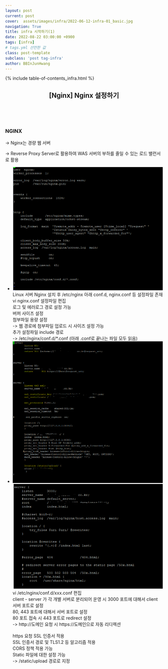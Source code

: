 ```yaml
---
layout: post
current: post
cover:  assets/images/infra/2022-06-12-infra-01_basic.jpg
navigation: True
title: infra 시작하기(1)
date: 2022-08-22 03:00:00 +0900
tags: [infra]  
# tags.yml 선언한 값
class: post-template
subclass: 'post tag-infra'
author: BBInJunHwang
---
```

{% include table-of-contents_infra.html %}
<!-- <div>
<br>
<h2>[Nginx] Nginx 설정하기</h2><br>

<p align = "justify">
<font size=3>
/etc/nginx 아래는 conf.d , nginx.conf 존재

vi nginx.conf <br>
로그,에러로그 경로<br>
버퍼 사이즈 설정<br>
첨부파일 용량 설정<br>
추가 설정파일 include 경로 -> /etc/nginx/conf.d/*.conf  (아래 .conf로 끝나는 파일 모두 읽음)<br>
<img style="margin-left:0; margin-bottom: 25px;border: 2px outset gray; border-radius:10px;" data-action="zoom" src='{{ "/assets/images/infra/infra01/ch01_nginx_config01.PNG" | relative_url }}' alt='absolute'>

vi /etc/nginx/conf.d/xxx.conf<br>
client - server 가 분리되어 운영 시 3000 포트에 대해서 client 서버 포트로 설정<br>
80,443 포트에 대해서 서버 포트로 설정 <br>
80접속 시 443으로 redirect 설정<br>
443대한 SSL 인증서 적용<br>
SSL 인증서 경로 및 TLS1.2 등 알고리즘 적용<br>
CORS 정책 적용 가능<br>
Static 파일에 대한 설정 가능 <br>
<img style="margin-left:0; margin-bottom: 25px;border: 2px outset gray; border-radius:10px;" data-action="zoom" src='{{ "/assets/images/infra/infra01/ch01_nginx_config02.PNG" | relative_url }}' alt='absolute'>

<img style="margin-left:0; margin-bottom: 25px;border: 2px outset gray; border-radius:10px;" data-action="zoom" src='{{ "/assets/images/infra/infra01/ch01_nginx_config03.PNG" | relative_url }}' alt='absolute'>

</font>
</p>
</div> -->



<div>
    <header>
      <h2 class="title">[Nginx] Nginx 설정하기</h2><br>
    </header>
    <div>
      <h3 class="subTitle">NGINX</h3>
      <p> -> Nginx는 경량 웹 서버   </p>
      <p> -> Reverse Proxy Server로 활용하여 WAS 서버의 부하를 줄일 수 있는 로드 밸런서로 활용 </p>
    </div>
    <div class="listWrapper">
      <span style="font-size: 20px;"></span>
      <ul class="imageList">
        <li>
          <div class="area">
            <img data-action="zoom" src="/assets/images/infra/infra01/ch01_nginx_config01.PNG" alt='absolute'>
            <div>
              <span>Linux 서버 Nginx 설치 후 /etc/nginx 아래 conf.d, nginx.conf 등 설정파일 존재<br>
                    vi nginx.conf 설정파일 편집 <br>
                    로그 및 에러로그 경로 설정 가능<br>
                    버퍼 사이즈 설정<br>
                    첨부파일 용량 설정<br>
                    -> 웹 경로에 첨부파일 업로드 시 사이즈 설정 가능<br>
                    추가 설정파일 include 경로<br> 
                    -> /etc/nginx/conf.d/*.conf  (아래 .conf로 끝나는 파일 모두 읽음)<br></span>
            </div>
          </div>
        </li>
        <li>
          <div class="area">
            <img data-action="zoom" src="/assets/images/infra/infra01/ch01_nginx_config02.PNG" alt='absolute'>
            <img data-action="zoom" src="/assets/images/infra/infra01/ch01_nginx_config03.PNG" alt='absolute'>      
            <div>
              <span>vi /etc/nginx/conf.d/xxx.conf 편집<br>
                    client - server 가 각 개별 서버로 분리되어 운영 시 3000 포트에 대해서 client 서버 포트로 설정<br>
                    80, 443 포트에 대해서 서버 포트로 설정 <br>
                    80 포트 접속 시 443 포트로 redirect 설정<br>
                    -> http://도메인 요청 시 https://도메인으로 자동 리디렉션<br>
                    <br>
                    https 요청 SSL 인증서 적용<br>
                    SSL 인증서 경로 및 TLS1.2 등 알고리즘 적용<br>
                    CORS 정책 적용 가능<br>
                    Static 파일에 대한 설정 가능<br>
                    -> /static/upload 경로로 지정 <br></span>
            </div>
          </div>
        </li>
      </ul>
    </div>
  </div> 